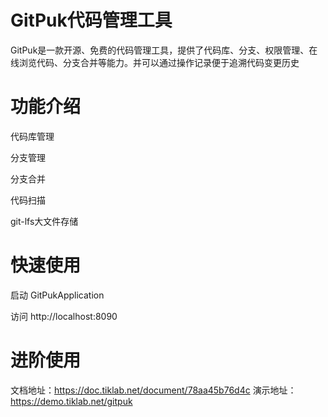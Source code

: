 # GitPuk代码管理工具
GitPuk是一款开源、免费的代码管理工具，提供了代码库、分支、权限管理、在线浏览代码、分支合并等能力。并可以通过操作记录便于追溯代码变更历史

# 功能介绍
代码库管理

分支管理

分支合并

代码扫描

git-lfs大文件存储

# 快速使用

启动 GitPukApplication 

访问 http://localhost:8090

# 进阶使用

文档地址：https://doc.tiklab.net/document/78aa45b76d4c
演示地址：https://demo.tiklab.net/gitpuk
